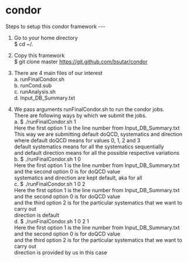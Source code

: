 # condor

Steps to setup this condor framework ---

1. Go to your home directory  
   $ cd ~/.  
  
2. Copy this framework  
   $ git clone master https://git.github.com/bsutar/condor  
  
3. There are 4 main files of our interest  
   a. runFinalCondor.sh  
   b. runCond.sub  
   c. runAnalysis.sh  
   d. Input_DB_Summary.txt  
     
4. We pass arguments runFinalCondor.sh to run the condor jobs.  
   There are following ways by which we submit the jobs.  
   a. $ ./runFinalCondor.sh 1  
        Here the first option 1 is the line number from Input_DB_Summary.txt  
        This way we are submitting default doQCD, systematics and direction  
        where default doQCD means for values 0, 1, 2 and 3   
        default systematics means for all the systematics sequentially  
        and default direction means for all the possible respective variations   
   b. $ ./runFinalCondor.sh 1 0  
        Here the first option 1 is the line number from Input_DB_Summary.txt  
        and the second option 0 is for doQCD value  
        systematics and direction are kept default, aka for all  
   c. $ ./runFinalCondor.sh 1 0 2  
        Here the first option 1 is the line number from Input_DB_Summary.txt  
        and the second option 0 is for doQCD value  
        and the third option 2 is for the particular systematics that we want to carry out  
        direction is default  
   d. $ ./runFinalCondor.sh 1 0 2 1  
        Here the first option 1 is the line number from Input_DB_Summary.txt  
        and the second option 0 is for doQCD value  
        and the third option 2 is for the particular systematics that we want to carry out  
        direction is provided by us in this case  
        
